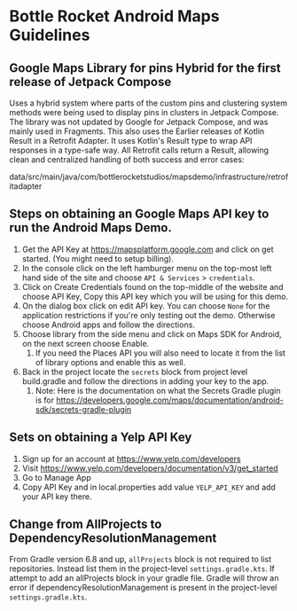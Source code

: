 Bottle Rocket Android Maps Guidelines
=====================================

## Google Maps Library for pins Hybrid for the first release of Jetpack Compose
Uses a hybrid system where parts of the custom pins and clustering system methods were being used to display pins in clusters in Jetpack Compose. The library was not updated by Google for Jetpack Compose, and was mainly used in Fragments. This also uses the Earlier releases of Kotlin Result in a Retrofit Adapter. It uses Kotlin's Result<T> type to wrap API responses in a type-safe way. All Retrofit calls return a Result<T>, allowing clean and centralized handling of both success and error cases:

data/src/main/java/com/bottlerocketstudios/mapsdemo/infrastructure/retrofitadapter

## Steps on obtaining an Google Maps API key to run the Android Maps Demo.
1. Get the API Key at https://mapsplatform.google.com and click on get started. (You might need to setup billing).
2. In the console click on the left hamburger menu on the top-most left hand side of the site and choose `API & Services` > `credentials`.
3. Click on Create Credentials found on the top-middle of the website and choose API Key, Copy this API key which you will be using for this demo.
4. On the dialog box click on edit API key. You can choose `None` for the application restrictions if you're only testing out the demo. Otherwise choose Android apps and follow the directions.
5. Choose library from the side menu and click on Maps SDK for Android, on the next screen choose Enable.
   1. If you need the Places API you will also need to locate it from the list of library options and enable this as well.
6. Back in the project locate the `secrets` block from project level build.gradle and follow the directions in adding your key to the app.
   1. Note: Here is the documentation on what the Secrets Gradle plugin is for https://developers.google.com/maps/documentation/android-sdk/secrets-gradle-plugin

## Sets on obtaining a Yelp API Key
1. Sign up for an account at https://www.yelp.com/developers
2. Visit https://www.yelp.com/developers/documentation/v3/get_started
3. Go to Manage App
4. Copy API Key and in local.properties add value `YELP_API_KEY` and add your API key there. 

## Change from AllProjects to DependencyResolutionManagement
From Gradle version 6.8 and up, `allProjects` block is not required to list repositories. Instead list them in the project-level `settings.gradle.kts`. If attempt to add an allProjects block in your gradle file. Gradle will throw an error if dependencyResolutionManagement is present
in the project-level `settings.gradle.kts`. 

